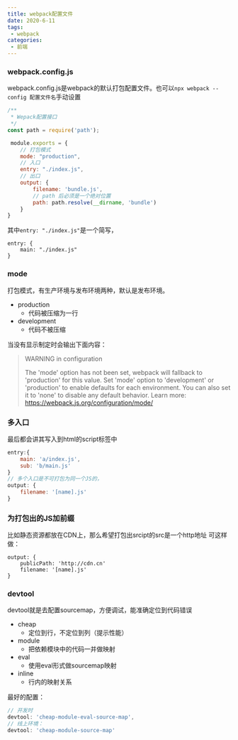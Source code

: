 ```yaml
---
title: webpack配置文件
date: 2020-6-11
tags:
 - webpack
categories:
 - 前端
---
```





### webpack.config.js

webpack.config.js是webpack的默认打包配置文件。也可以`npx webpack --config 配置文件名`手动设置

```js
/**
 * Wepack配置接口
 */
const path = require('path');

 module.exports = {
    // 打包模式
    mode: "production",
    // 入口
    entry: "./index.js",
    // 出口
    output: {
        filename: 'bundle.js',
        // path 后必须是一个绝对位置
        path: path.resolve(__dirname, 'bundle')
    }
}
```

其中`entry: "./index.js"`是一个简写，
```
entry: {
    main: "./index.js"
}
```

### mode
打包模式，有生产环境与发布环境两种，默认是发布环境。
 - production
   - 代码被压缩为一行
 - development
   - 代码不被压缩
 
当没有显示制定时会输出下面内容：
> WARNING in configuration
> 
> The 'mode' option has not been set, webpack will fallback to 'production' for this value. Set 'mode' option to 'development' or 'production' to enable defaults for each environment.
You can also set it to 'none' to disable any default behavior. Learn more: https://webpack.js.org/configuration/mode/


### 多入口
最后都会讲其写入到html的script标签中
```js
entry:{
    main: 'a/index.js',
    sub: 'b/main.js'
}
// 多个入口是不可打包为同一个JS的，
output: {
    filename: '[name].js'
}
```

### 为打包出的JS加前缀
比如静态资源都放在CDN上，那么希望打包出srcipt的src是一个http地址
可这样做：
```
output: {
    publicPath: 'http://cdn.cn'
    filename: '[name].js'
}
```

### devtool
devtool就是去配置sourcemap，方便调试，能准确定位到代码错误

 - cheap
   - 定位到行，不定位到列（提示性能）
 - module
   - 把依赖模块中的代码一并做映射
 - eval
   - 使用eval形式做sourcemap映射
 - inline
   - 行内的映射关系

最好的配置：
```js
// 开发时
devtool: 'cheap-module-eval-source-map',
// 线上环境：
devtool: 'cheap-module-source-map'
```